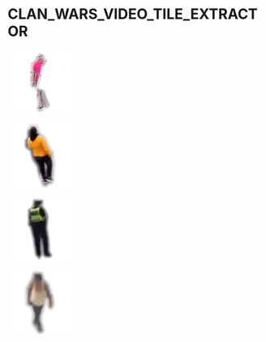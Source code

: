 # CLAN_WARS_VIDEO_TILE_EXTRACTOR

![](000064.gif)

![](000191.gif)

![](001638.gif)

![](001684.gif)